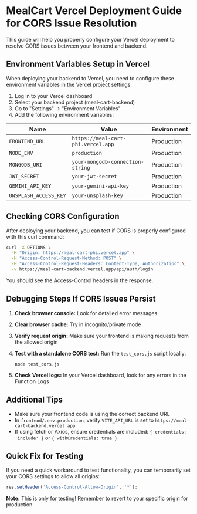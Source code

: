 # MealCart Vercel Deployment Guide for CORS Issue Resolution

This guide will help you properly configure your Vercel deployment to resolve CORS issues between your frontend and backend.

## Environment Variables Setup in Vercel

When deploying your backend to Vercel, you need to configure these environment variables in the Vercel project settings:

1. Log in to your Vercel dashboard
2. Select your backend project (meal-cart-backend)
3. Go to "Settings" → "Environment Variables"
4. Add the following environment variables:

| Name | Value | Environment |
|------|-------|-------------|
| `FRONTEND_URL` | `https://meal-cart-phi.vercel.app` | Production |
| `NODE_ENV` | `production` | Production |
| `MONGODB_URI` | `your-mongodb-connection-string` | Production |
| `JWT_SECRET` | `your-jwt-secret` | Production |
| `GEMINI_API_KEY` | `your-gemini-api-key` | Production |
| `UNSPLASH_ACCESS_KEY` | `your-unsplash-key` | Production |

## Checking CORS Configuration

After deploying your backend, you can test if CORS is properly configured with this curl command:

```bash
curl -X OPTIONS \
  -H "Origin: https://meal-cart-phi.vercel.app" \
  -H "Access-Control-Request-Method: POST" \
  -H "Access-Control-Request-Headers: Content-Type, Authorization" \
  -v https://meal-cart-backend.vercel.app/api/auth/login
```

You should see the Access-Control headers in the response.

## Debugging Steps If CORS Issues Persist

1. **Check browser console:** Look for detailed error messages

2. **Clear browser cache:** Try in incognito/private mode

3. **Verify request origin:** Make sure your frontend is making requests from the allowed origin

4. **Test with a standalone CORS test:** Run the `test_cors.js` script locally:
   ```
   node test_cors.js
   ```

5. **Check Vercel logs:** In your Vercel dashboard, look for any errors in the Function Logs

## Additional Tips

- Make sure your frontend code is using the correct backend URL
- In `frontend/.env.production`, verify `VITE_API_URL` is set to `https://meal-cart-backend.vercel.app`
- If using fetch or Axios, ensure credentials are included: `{ credentials: 'include' }` or `{ withCredentials: true }`

## Quick Fix for Testing

If you need a quick workaround to test functionality, you can temporarily set your CORS settings to allow all origins:

```javascript
res.setHeader('Access-Control-Allow-Origin', '*');
```

**Note:** This is only for testing! Remember to revert to your specific origin for production.
